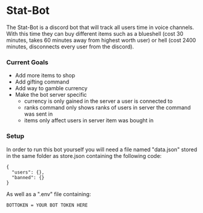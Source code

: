 # Stat-Bot
 
The Stat-Bot is a discord bot that will track all users time in voice channels. With this time they can buy different items such as a blueshell (cost 30 minutes, takes 60 minutes away from highest worth user) or hell (cost 2400 minutes, disconnects every user from the discord).

### Current Goals
- Add more items to shop
- Add gifting command
- Add way to gamble currency
- Make the bot server specific
   - currency is only gained in the server a user is connected to
   - ranks command only shows ranks of users in server the command was sent in
   - items only affect users in server item was bought in
### Setup
In order to run this bot yourself you will need a file named "data.json" stored in the same folder as store.json containing the following code:
```
{
  "users": {},
  "banned": {}
}
```
As well as a ".env" file containing:
```
BOTTOKEN = YOUR BOT TOKEN HERE
```
